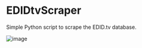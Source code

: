# EDIDtvScraper
Simple Python script to scrape the EDID.tv database.

![image](https://github.com/user-attachments/assets/71eebb77-fc13-42ad-b7f3-093711cb77e7)
